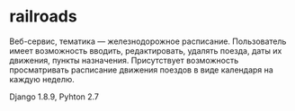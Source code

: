 # railroads
Веб-сервис, тематика — железнодорожное расписание. 
Пользователь имеет возможность вводить, редактировать, удалять поезда, даты их движения, пункты назначения.
Присутствует возможность просматривать расписание движения поездов в виде календаря на каждую неделю.

Django 1.8.9, Pyhton 2.7
